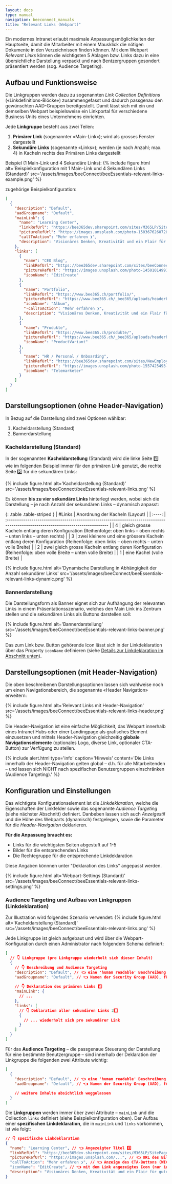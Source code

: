 ```yaml
---
layout: docs
type: manual
navigation: beeconnect_manuals
title: "Relevant Links (Webpart)"
---
```


Ein modernes Intranet erlaubt maximale Anpassungsmöglichkeiten der Hauptseite, damit die Mitarbeiter mit einem Mausklick die nötigen Dokumente in den Verzeichnissen finden können. Mit dem Webpart *Relevant Links* können die wichtigsten 5 Ablagen bzw. Links dazu in eine übersichtliche Darstellung verpackt und nach Bentzergruppen gesondert präsentiert werden (sog. Audience Targeting).

## Aufbau und Funktionsweise
Die Linkgruppen werden dazu zu sogenannten *Link Collection Definitions* («Linkdefinitions-Blöcke») zusammengefasst und dadurch passgenau den gewünschten AAD-Gruppen bereitgestellt. Damit lässt sich mit ein und demselben Webpart beispielsweise ein Linkportal für verschiedene Business Units eines Unternehmens einrichten. 

Jede **Linkgruppe** besteht aus zwei Teilen:
1. **Primärer Link** (sogenannter «Main-Link»); wird als grosses Fenster dargestellt
2. **Sekundäre Links** (sogenannte «Links»); werden (je nach Anzahl; max. 4) in Kacheln rechts des Primären Links dargestellt

Beispiel (1 Main-Link und 4 Sekundäre Links):
{% include figure.html alt='Beispielkonfiguration mit 1 Main-Link und 4 Sekundären Links (Standard)' src='/assets/images/beeConnect/beeEssentials-relevant-links-example.png' %}

zugehörige Beispielkonfiguration:
```json
[
  {
    "description": "Default",
    "aadGroupname": "Default",
    "mainLink": {
      "name": "Learning Center",
      "linkRefUrl": "https://bee365dev.sharepoint.com/sites/M365LP/SitePages/de/Home.aspx",
      "pictureRefUrl": "https://images.unsplash.com/photo-1503676260728-1c00da094a0b?ixlib=rb-1.2.1&ixid=MnwxMjA3fDB8MHxwaG90by1wYWdlfHx8fGVufDB8fHx8&auto=format&fit=crop&w=1644&q=80",
      "callToAction": "Mehr erfahren ❯",
      "description": "Visionäres Denken, Kreativität und ein Flair für guten Softwarecode – so geht's bei uns weiter..."
    },
    "links": [
      {
        "name": "CEO Blog",
        "linkRefUrl": "https://bee365dev.sharepoint.com/sites/beeConnect/SitePages/R%C3%BCckblick-auf-ein-Pandemiejahr.aspx",
        "pictureRefUrl": "https://images.unsplash.com/photo-1450101499163-c8848c66ca85?ixlib=rb-1.2.1&ixid=MnwxMjA3fDB8MHxwaG90by1wYWdlfHx8fGVufDB8fHx8&auto=format&fit=crop&w=1770&q=80",
        "iconName": "EditCreate"
      },
      {
        "name": "Portfolio",
        "linkRefUrl": "https://www.bee365.ch/portfolio/",
        "pictureRefUrl": "https://www.bee365.ch/_bee365/uploads/headerbild/bee365-portfolio.jpg",
        "iconName": "Album",
        "-callToAction": "Mehr erfahren ❯",
        "description": "Visionäres Denken, Kreativität und ein Flair für guten Softwarecode treffen auf eine breit gefächerte Erfahrung in der Zusammenführung von passenden und leistungsstarken Tools und Services aus der Microsoft Cloud zu kundenspezifischen Implementierungen."
      },
      {
        "name": "Produkte",
        "linkRefUrl": "https://www.bee365.ch/produkte/",
        "pictureRefUrl": "https://www.bee365.ch/_bee365/uploads/headerbild/Technologie/technologien_1274x560.jpg",
        "iconName": "ProductVariant"
      },
      {
        "name": "HR / Personal / Onboarding",
        "linkRefUrl": "https://bee365dev.sharepoint.com/sites/NewEmployeeOnboarding",
        "pictureRefUrl": "https://images.unsplash.com/photo-1557425493-6f90ae4659fc?ixlib=rb-1.2.1&ixid=MnwxMjA3fDB8MHxwaG90by1wYWdlfHx8fGVufDB8fHx8&auto=format&fit=crop&w=1770&q=80",
        "iconName": "Telemarketer"
      }
    ]
  }
]
```
## Darstellungsoptionen (ohne Header-Navigation)
In Bezug auf die Darstellung sind zwei Optionen wählbar:
1. Kacheldarstellung (Standard)
2. Bannerdarstellung

### Kacheldarstellung (Standard)
In der sogenannten **Kacheldarstellung** (Standard) wird die linke Seite 1️⃣ wie im folgenden Beispiel immer für den primären Link genutzt, die rechte Seite 2️⃣ für die sekundären Links:

{% include figure.html alt='Kacheldarstellung (Standard)' src='/assets/images/beeConnect/beeEssentials-relevant-links.png' %}

Es können **bis zu vier sekundäre Links** hinterlegt werden, wobei sich die Darstellung – je nach Anzahl der sekundären Links – dynamisch anpasst:

<div class="table-responsive" markdown="1">
{: .table .table-striped }
| #Links | Anordnung der Kacheln (Layout)                                                                                                   |
| :----: | :------------------------------------------------------------------------------------------------------------------------------- |
|   4    | gleich grosse Kacheln entlang deren Konfiguration (Reihenfolge: oben links – oben rechts – unten links – unten rechts)           |
|   3    | zwei kleinere und eine grössere Kacheln entlang deren Konfiguration (Reihenfolge: oben links – oben rechts – unten volle Breite) |
|   2    | zwei gleich grosse Kacheln entlang deren Konfiguration (Reihenfolge: oben volle Breite – unten volle Breite)                     |
|   1    | eine Kachel (volle Breite)                                                                                                       |
</div>

{% include figure.html alt='Dynamische Darstellung in Abhängigkeit der Anzahl sekundärer Links' src='/assets/images/beeConnect/beeEssentials-relevant-links-dynamic.png' %}
### Bannerdarstellung 
Die Darstellungsform als Banner eignet sich zur Aufhängung der relevanten Links in einem Präsentationsszenario, welches den Main Link ins Zentrum stellen und die sekundären Links als Buttons darstellen soll:

{% include figure.html alt='Bannerdarstellung' src='/assets/images/beeConnect/beeEssentials-relevant-links-banner.png' %}

Das zum Link bzw. Button gehörende Icon lässt sich in der Linkdeklaration über das Property `iconName` definieren (siehe [Details zur Linkdeklaration im Abschnitt unten](#audience-targeting-und-aufbau-von-linkgruppen-linkdeklaration)).


## Darstellungsoptionen (mit Header-Navigation)
Die oben beschreibenen Darstellungsoptionen lassen sich wahlweise noch um einen Navigationsbereich, die sogenannte «Header Navigation» erweitern:

{% include figure.html alt='Relevant Links mit Header-Navigation' src='/assets/images/beeConnect/beeEssentials-relevant-links-header.png' %}

Die Header-Navigation ist eine einfache Möglichkeit, das Webpart innerhalb eines Intranet Hubs oder einer Landingpage als grafisches Element einzusetzen und mittels Header-Navigation gleichzeitig **globale Navigationselemente** (optionales Logo, diverse Link, optionaler CTA-Button) zur Verfügung zu stellen.

{% include alert.html type='info' caption='Hinweis' content='Die Links innerhalb der Header-Navigation gelten global – d.h. für alle Mitarbeitenden – und lassen sich NICHT nach spezifischen Benutzergruppen einschränken (Audience Targeting).' %}


## Konfiguration und Einstellungen
Das wichtigste Konfigurationselement ist die *Linkdeklaration*, welche die Eigenschaften der Linkfelder sowie das sogenannte *Audience Targeting* (siehe nächster Abschnitt) definiert. Danbeben lassen sich auch *Anzeigestil* und die Höhe des Webparts (dynamisch) festgelegen, sowie die Parameter für die *Header-Navigation* deklarieren.

**Für die Anpassung braucht es:**

* Links für die wichtigsten Seiten abgestuft auf 1-5
* Bilder für die entsprechenden Links
* Die Rechtegruppe für die entsprechende Linkdeklaration

Diese Angaben könnnen unter "Deklaration des Links" angepasst werden.

{% include figure.html alt='Webpart-Settings (Standard)' src='/assets/images/beeConnect/beeEssentials-relevant-links-settings.png' %}

### Audience Targeting und Aufbau von Linkgruppen (Linkdeklaration)
Zur Illustration wird folgendes Szenario verwendet:
{% include figure.html alt='Kacheldarstellung (Standard)' src='/assets/images/beeConnect/beeEssentials-relevant-links.png' %}


Jede Linkgruppe ist gleich aufgebaut und wird über die Webpart-Konfiguration durch einen Administrator nach folgendem Schema definiert:

```json
[
  // 👇 Linkgruppe (pro Linkgruppe wiederholt sich dieser Inhalt)
  {
    // 👇 Beschreibung und Audience Targeting
    "description": "Default", // 👈 eine 'human readable' Beschreibung dieser Linkgruppe
    "aadGroupname": "Default", // 👈 Namen der Security Group (AAD), für welche diese Links sichtbar sein sollen
    
    // 👇 Deklaration des primären Links 1️⃣
    "mainLink": {
      // ...
    },
    "links": [
      // 👇 Deklaration aller sekundären Links 2️⃣
      {
        // ... wiederholt sich pro sekundärer Link
      }
    ]
  }
]
```

Für das **Audience Targeting** – die passgenaue Steuerung der Darstellung für eine bestimmte Benutzergruppe – sind innerhalb der Deklaration der Linkgruppe die folgenden zwei Attribute wichtig:

```json
[
  {
    "description": "Default", // 👈 eine 'human readable' Beschreibung dieser Linkgruppe
    "aadGroupname": "Default", // 👈 Namen der Security Group (AAD), für welche diese Links sichtbar sein sollen (Default: für alle sichtbar)
    
    // weitere Inhalte absichtlich weggelassen 
  }
]
```
Die **Linkgruppen** werden immer über zwei Attribute – `mainLink` und die Collection `links` definiert (siehe Beispielkonfiguration oben). Der Aufbau einer **spezifischen Linkdeklaration**, die in `mainLink` und `links` vorkommen, ist wie folgt:

```json
// 👇 spezifische Linkdeklaration
{
  "name": "Learning Center", // 👈 Angezeigter Titel 3️⃣
  "linkRefUrl": "https://bee365dev.sharepoint.com/sites/M365LP/SitePages/de/Home.aspx", // 👈 gewünschte Ziel-URL (Link)
  "pictureRefUrl": "https://images.unsplash.com/...", // 👈 URL des Bilds (Achtung: genauer Bildlink ist wichtig)
  "callToAction": "Mehr erfahren ❯", // 👈 Anzeige des CTA-Buttons (WICHTIG: wird nur im primären Link angezeigt) 5️⃣
  "iconName": "EditCreate", // 👈 mit dem Link angezeigtes Icon (nur in der Bannerdarstellung sichtbar)
  "description": "Visionäres Denken, Kreativität und ein Flair für guten Softwarecode – so geht's bei uns weiter...", // 👈 angezeigter Text 4️⃣
}
```